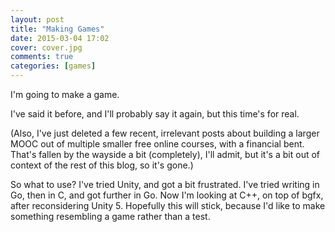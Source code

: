 ```yaml
---
layout: post
title: "Making Games"
date: 2015-03-04 17:02
cover: cover.jpg
comments: true
categories: [games]
---
```

I'm going to make a game.

I've said it before, and I'll probably say it again, but this time's for real.

(Also, I've just deleted a few recent, irrelevant posts about building a larger MOOC out of multiple smaller free online courses, with a financial bent.  That's fallen by the wayside a bit (completely), I'll admit, but it's a bit out of context of the rest of this blog, so it's gone.)

So what to use?  I've tried Unity, and got a bit frustrated.  I've tried writing in Go, then in C, and got further in Go.  Now I'm looking at C++, on top of bgfx, after reconsidering Unity 5.  Hopefully this will stick, because I'd like to make something resembling a game rather than a test.
